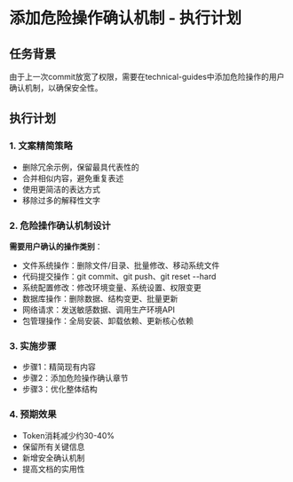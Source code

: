# 添加危险操作确认机制 - 执行计划

## 任务背景
由于上一次commit放宽了权限，需要在technical-guides中添加危险操作的用户确认机制，以确保安全性。

## 执行计划

### 1. 文案精简策略
- 删除冗余示例，保留最具代表性的
- 合并相似内容，避免重复表述
- 使用更简洁的表达方式
- 移除过多的解释性文字

### 2. 危险操作确认机制设计

**需要用户确认的操作类别**：
- 文件系统操作：删除文件/目录、批量修改、移动系统文件
- 代码提交操作：git commit、git push、git reset --hard
- 系统配置修改：修改环境变量、系统设置、权限变更
- 数据库操作：删除数据、结构变更、批量更新
- 网络请求：发送敏感数据、调用生产环境API
- 包管理操作：全局安装、卸载依赖、更新核心依赖

### 3. 实施步骤
- 步骤1：精简现有内容
- 步骤2：添加危险操作确认章节
- 步骤3：优化整体结构

### 4. 预期效果
- Token消耗减少约30-40%
- 保留所有关键信息
- 新增安全确认机制
- 提高文档的实用性